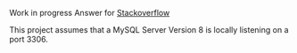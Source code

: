 Work in progress Answer for [Stackoverflow](https://stackoverflow.com/questions/72915623)

This project assumes that a MySQL Server Version 8 is locally listening on a port 3306. 